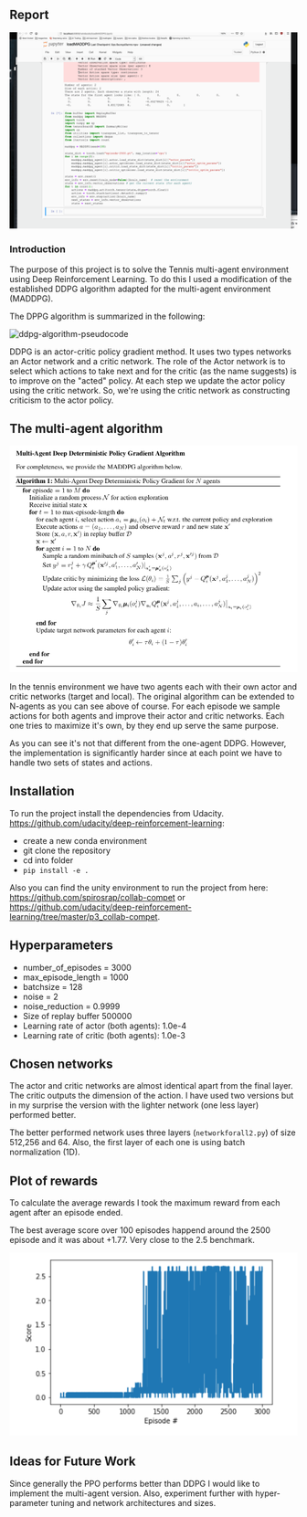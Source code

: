 ## Report

![gif](Untitled.gif)

### Introduction

The purpose of this project is to solve the Tennis multi-agent environment using Deep Reinforcement Learning.
To do this I used a modification of the established DDPG algorithm adapted for the multi-agent environment (MADDPG).

The DPPG algorithm is summarized in the following:

![ddpg-algorithm-pseudocode](https://cdn-images-1.medium.com/max/1600/1*qV8STzz6mEYIKjOXyibtrQ.png)

DDPG is an actor-critic policy gradient method. It uses two types networks an Actor network and a critic network. The role of the Actor network is to select which actions to take next and for the critic (as the name suggests) is to improve on the "acted" policy. At each step we update the actor policy using the critic network. So, we're using the critic network as constructing criticism to the actor policy.

## The multi-agent algorithm

![img](maddpg.png)

In the tennis environment we have two agents each with their own actor and critic networks (target and local). The original algorithm can be extended to N-agents as you can see above of course. For each episode we sample actions for both agents and improve their actor and critic networks. Each one tries to maximize it's own, by they end up serve the same purpose.

As you can see it's not that different from the one-agent DDPG. However, the implementation is significantly harder since at each point we have to handle two sets of states and actions.

## Installation

To run the project install the dependencies from Udacity. https://github.com/udacity/deep-reinforcement-learning:

* create a new conda environment
* git clone the repository
* cd into folder
* `pip install -e .`

Also you can find the unity environment to run the project from here: https://github.com/spirosrap/collab-compet or https://github.com/udacity/deep-reinforcement-learning/tree/master/p3_collab-compet.

## Hyperparameters

* number_of_episodes = 3000
* max_episode_length = 1000
* batchsize = 128
* noise = 2
* noise_reduction = 0.9999
* Size of replay buffer 500000
* Learning rate of actor (both agents): 1.0e-4
* Learning rate of critic (both agents): 1.0e-3

## Chosen networks

The actor and critic networks are almost identical apart from the final layer. The critic outputs the dimension of the action.
I have used two versions but in my surprise the version with the lighter network (one less layer) performed better.

The better performed network uses three layers (`networkforall2.py`)  of size 512,256 and 64. Also, the first layer of each one is using batch normalization (1D).

## Plot of rewards

To calculate the average rewards I took the maximum reward from each agent after an episode ended.

The best average score over 100 episodes happend around the 2500 episode and it was about +1.77. Very close to the 2.5 benchmark.

![img](plot.png)

## Ideas for Future Work

Since generally the PPO performs better than DDPG I would like to implement the multi-agent version. Also, experiment further with hyper-parameter tuning and network architectures and sizes.

